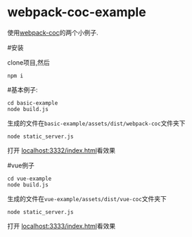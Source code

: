 # webpack-coc-example

使用[webpack-coc](https://github.com/jzlxiaohei/webpack-coc)的两个小例子.

#安装

clone项目,然后
    
    npm i
    
#基本例子:
    
    cd basic-example
    node build.js
    
生成的文件在`basic-example/assets/dist/webpack-coc`文件夹下

    node static_server.js
    
打开 [localhost:3332/index.html](localhost:3332/index.html)看效果

#vue例子

    cd vue-example
    node build.js
    
生成的文件在`vue-example/assets/dist/vue-coc`文件夹下

    node static_server.js
    
打开 [localhost:3333/index.html](localhost:3333/vue-loader.html)看效果
